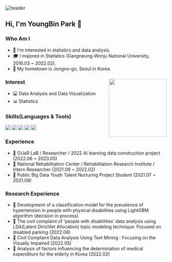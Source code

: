 ![header](https://capsule-render.vercel.app/api?type=waving&color=CED8F6&height=190&section=header&text=Park%20Young%20Bin's%20GitHub%20Profile&fontSize=35)
## Hi, I'm YoungBin Park 👋 

### Who Am I 
- 🌱 I'm interested in statistics and data analysis.
- 🎓 I majored in Statistics (Gangneung-Wonju National University, 2016.03 ~ 2022.02).
- 🚅 My hometown is Jongno-go, Seoul in Korea.

### Interest <img align='right' src="https://github-readme-stats.vercel.app/api?username=Park-Young-Bin" height="180"> 
- &#128187; Data Analysis and Data Visualization
- &#128202; Statistics 

### Skills(Languages & Tools)
<img src="https://img.shields.io/badge/R-276DC3?style=flat&logo=R&logoColor=white" /> <img src="https://img.shields.io/badge/RStudio-75AADB?style=flat&logo=RStudio&logoColor=white" /> <img src="https://img.shields.io/badge/Python-3776AB?style=flat&logo=Python&logoColor=white" /> <img src="https://img.shields.io/badge/MySQL-4479A1?style=flat&logo=MySQL&logoColor=white" /> <img src="https://img.shields.io/badge/Jupyter-F37626?style=flat&logo=Jupyter&logoColor=white" />

### Experience
- &#127970; OUaR LaB / Researcher / 2022 AI learning data construction project (2022.06 ~ 2023.05)
- &#127970; National Rehabilitation Center / Rehabilitation Research Institute / Intern Researcher (2021.09 ~ 2022.02)
- &#128084; Public Big Data Youth Talent Nurturing Project Student (2021.07 ~ 2021.08)

### Research Experience
- &#128195; Development of a classification model for the prevalence of hypertension in people with physical disabilities using LightGBM algorithm (decision in process)
- &#128195; The civil complaint of ‘people with disabilities’ data analysis using LDA(Latent Dirichlet Allocation) topic modeling technique: Focused on disabled parking (2022.06)
- &#128195; Civil Complaint Data Analysis Using Text Mining : Focusing on the Visually Impaired (2022.05)
- &#128195; Analysis of factors influencing the determination of medical expenditure for the elderly in Korea (2022.02)
